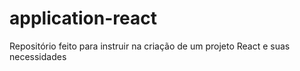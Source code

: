 # application-react
Repositório feito para instruir na criação de um projeto React e suas necessidades
